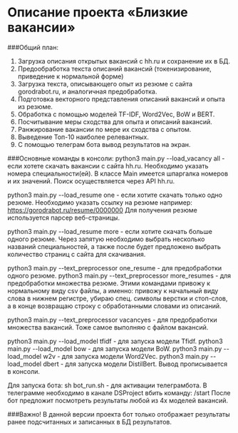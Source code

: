 # Описание проекта «Близкие вакансии»

###Общий план:
1. Загрузка описания открытых вакансий с hh.ru и сохранение их в БД.
2. Предообработка текста описаний вакансий (токенизирование, приведение к нормальной форме)
3. Загрузка текста, описывающего опыт из резюме с сайта gorodrabot.ru, и аналогичная предобработка.
4. Подготовка векторного представления описаний вакансий и опыта из резюме. 
5. Обработка с помощью моделей TF-IDF, Word2Vec, BoW и BERT.
5. Посчитывание меры сходства для опыта и описаний вакансий.
6. Ранжирование вакансии по мере их сходства с опытом.
7. Выведение Топ-10 наиболее релевантных.
8. С помощью телеграм бота вывод результатов на экран.

###Основные команды в консоли:
  python3 main.py --load_vacancy all - если хотете скачать вакансии с сайта hh.ru. 
Необходимо указать номера специальности(ей). 
В классе Main имеется шпаргалка номеров и их значений.
Поиск осуществляется через API hh.ru.

  python3 main.py --load_resume one - если хотите скачать только одно резюме.
Необходимо указать ссылку на резюме например:
https://gorodrabot.ru/resume/0000000
Для получения резюме используется парсер веб-страницы.

  python3 main.py --load_resume more - если хотите скачать больше одного резюме.
Через запятую необходимо выбрать несколько названий специальностей, а также после будет предложено выбрать количество страниц с сайта для скачивания. 

  python3 main.py --text_preprocessor one_resume - для предобработки одного резюме.
  python3 main.py --text_preprocessor more_resumes - для предобработки множества резюме.
Этими командами привожу к нормальному виду csv файлы, а именно: привожу к начальный виду слова в нижнем регистре, убираю спец. символы верстки и стоп-слов, а в конце возвращаю строку с обработанными словами из описаний.

  python3 main.py --text_preprocessor vacancyes - для предобработки множества вакансий.
Тоже самое выполняю с файлом вакансий.

  python3 main.py --load_model tfidf - для запуска модели Tfidf.
  python3 main.py --load_model bow - для запуска модели BoW.
  python3 main.py --load_model w2v - для запуска модели Word2Vec.
  python3 main.py --load_model dbert - для запуска модели DistilBert.
Вывод прописывается в консоли.

Для запуска бота:
  sh bot_run.sh - для активации телеграмбота.
В телеграмме необходимо в канале DSProject вбить команду:
/start 
После бот предложит посмотреть результаты любой из 4х моделей вакансий.

###Важно! 
В данной версии проекта бот только отображает результаты ранее подсчитанных и записанных в БД результатов. 
